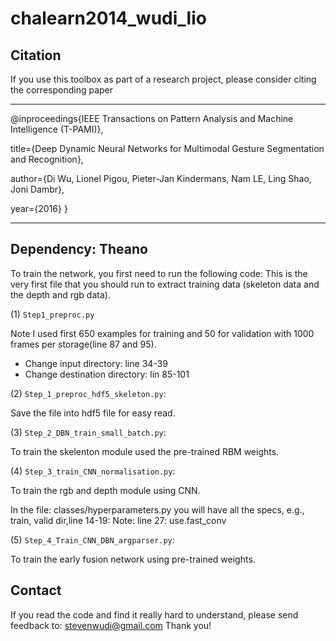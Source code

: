 chalearn2014_wudi_lio 
=====================


Citation
-------
If you use this toolbox as part of a research project, please consider citing the corresponding paper
******************************************************************************************************

@inproceedings{IEEE Transactions on Pattern Analysis and Machine Intelligence (T-PAMI)},

  title={Deep Dynamic Neural Networks for Multimodal Gesture Segmentation and Recognition},
  
  author={Di Wu, Lionel Pigou, Pieter-Jan Kindermans, Nam LE, Ling Shao, Joni Dambr},
  
  year={2016}
}
******************************************************************************************************


Dependency: Theano
-------

To train the network, you first need to run the following code:
This is the very first file that you should run to extract training data (skeleton data and the depth and rgb data).

(1) `Step1_preproc.py`

Note I used first 650 examples for training and 50 for validation with 1000 frames per storage(line 87 and 95).

-  Change input directory: line 34-39
-  Change destination directory:  lin 85-101



(2) `Step_1_preproc_hdf5_skeleton.py`:

Save the file into hdf5 file for easy read.


(3) `Step_2_DBN_train_small_batch.py`:

To train the skelenton module used the pre-trained RBM weights.


(4) `Step_3_train_CNN_normalisation.py`:

To train the rgb and depth module using CNN.

In the file: classes/hyperparameters.py you will have all the specs, e.g., train, valid dir,line 14-19:
Note: line 27: use.fast_conv

(5) `Step_4_Train_CNN_DBN_argparser.py`:

To train the early fusion network using pre-trained weights.

Contact
-------
If you read the code and find it really hard to understand, please send feedback to: stevenwudi@gmail.com
Thank you!
